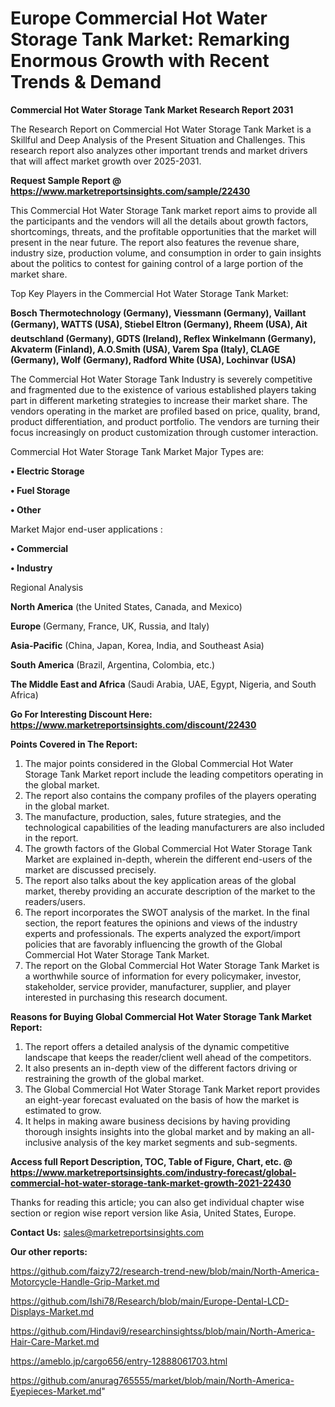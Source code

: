 # Europe Commercial Hot Water Storage Tank Market: Remarking Enormous Growth with Recent Trends & Demand

<strong>Commercial Hot Water Storage Tank Market Research Report 2031</strong>

The Research Report on Commercial Hot Water Storage Tank Market is a Skillful and Deep Analysis of the Present Situation and Challenges. This research report also analyzes other important trends and market drivers that will affect market growth over 2025-2031.

<strong>Request Sample Report @ <a href=https://www.marketreportsinsights.com/sample/22430>https://www.marketreportsinsights.com/sample/22430</a></strong>

This Commercial Hot Water Storage Tank market report aims to provide all the participants and the vendors will all the details about growth factors, shortcomings, threats, and the profitable opportunities that the market will present in the near future. The report also features the revenue share, industry size, production volume, and consumption in order to gain insights about the politics to contest for gaining control of a large portion of the market share.

Top Key Players in the Commercial Hot Water Storage Tank Market:

<strong>Bosch Thermotechnology (Germany), Viessmann (Germany), Vaillant (Germany), WATTS (USA), Stiebel Eltron (Germany), Rheem (USA), Ait  deutschland (Germany), GDTS (Ireland), Reflex Winkelmann (Germany), Akvaterm (Finland), A.O.Smith (USA), Varem Spa (Italy), CLAGE (Germany), Wolf (Germany), Radford White (USA), Lochinvar (USA)</strong>

The Commercial Hot Water Storage Tank Industry is severely competitive and fragmented due to the existence of various established players taking part in different marketing strategies to increase their market share. The vendors operating in the market are profiled based on price, quality, brand, product differentiation, and product portfolio. The vendors are turning their focus increasingly on product customization through customer interaction.

Commercial Hot Water Storage Tank Market Major Types are:

<strong>• Electric Storage

• Fuel Storage

• Other</strong>

Market Major end-user applications :

<strong>• Commercial

• Industry</strong>

Regional Analysis

</u><strong><b>North America</b></strong> (the United States, Canada, and Mexico)

<strong><b>Europe </b></strong>(Germany, France, UK, Russia, and Italy)

<strong><b>Asia-Pacific</b></strong> (China, Japan, Korea, India, and Southeast Asia)

<strong><b>South America</b></strong> (Brazil, Argentina, Colombia, etc.)

<strong><b>The Middle East and Africa</b></strong> (Saudi Arabia, UAE, Egypt, Nigeria, and South Africa)

<strong>Go For Interesting Discount Here: <a href=https://www.marketreportsinsights.com/discount/22430>https://www.marketreportsinsights.com/discount/22430</a></strong>

<strong>Points Covered in The Report:</strong>
<ol>
  <li>The major points considered in the Global Commercial Hot Water Storage Tank Market report include the leading competitors operating in the global market.</li>
  <li>The report also contains the company profiles of the players operating in the global market.</li>
  <li>The manufacture, production, sales, future strategies, and the technological capabilities of the leading manufacturers are also included in the report.</li>
  <li>The growth factors of the Global Commercial Hot Water Storage Tank Market are explained in-depth, wherein the different end-users of the market are discussed precisely.</li>
  <li>The report also talks about the key application areas of the global market, thereby providing an accurate description of the market to the readers/users.</li>
  <li>The report incorporates the SWOT analysis of the market. In the final section, the report features the opinions and views of the industry experts and professionals. The experts analyzed the export/import policies that are favorably influencing the growth of the Global Commercial Hot Water Storage Tank Market.</li>
  <li>The report on the Global Commercial Hot Water Storage Tank Market is a worthwhile source of information for every policymaker, investor, stakeholder, service provider, manufacturer, supplier, and player interested in purchasing this research document.</li>
</ol>
<strong>Reasons for Buying Global Commercial Hot Water Storage Tank Market Report:</strong>

<ol>
  <li>The report offers a detailed analysis of the dynamic competitive landscape that keeps the reader/client well ahead of the competitors.</li>
  <li>It also presents an in-depth view of the different factors driving or restraining the growth of the global market.</li>
  <li>The Global Commercial Hot Water Storage Tank Market report provides an eight-year forecast evaluated on the basis of how the market is estimated to grow.</li>
  <li>It helps in making aware business decisions by having providing thorough insights insights into the global market and by making an all-inclusive analysis of the key market segments and sub-segments.</li>
</ol>
<strong>Access full Report Description, TOC, Table of Figure, Chart, etc. @ <a href=https://www.marketreportsinsights.com/industry-forecast/global-commercial-hot-water-storage-tank-market-growth-2021-22430>https://www.marketreportsinsights.com/industry-forecast/global-commercial-hot-water-storage-tank-market-growth-2021-22430</a></strong>


Thanks for reading this article; you can also get individual chapter wise section or region wise report version like Asia, United States, Europe.

<strong>Contact Us:</strong>
sales@marketreportsinsights.com

<strong>Our other reports:</strong>

<a href=https://github.com/faizy72/research-trend-new/blob/main/North-America-Motorcycle-Handle-Grip-Market.md>https://github.com/faizy72/research-trend-new/blob/main/North-America-Motorcycle-Handle-Grip-Market.md</a>

<a href=https://github.com/Ishi78/Research/blob/main/Europe-Dental-LCD-Displays-Market.md>https://github.com/Ishi78/Research/blob/main/Europe-Dental-LCD-Displays-Market.md</a>

<a href=https://github.com/Hindavi9/researchinsightss/blob/main/North-America-Hair-Care-Market.md>https://github.com/Hindavi9/researchinsightss/blob/main/North-America-Hair-Care-Market.md</a>

<a href=https://ameblo.jp/cargo656/entry-12888061703.html>https://ameblo.jp/cargo656/entry-12888061703.html</a>

<a href=https://github.com/anurag765555/market/blob/main/North-America-Eyepieces-Market.md>https://github.com/anurag765555/market/blob/main/North-America-Eyepieces-Market.md</a>"
